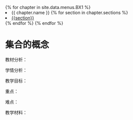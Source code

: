 <div id="sec_nav">
{% for chapter in site.data.menus.BX1 %}
    <li>
        {{ chapter.name }}
        {% for section in chapter.sections %}
        <li>
        <a href=“/{{section}}.html">{{section}}</a>
        </li>
        {% endfor %}
    </li>
{% endfor %}
</div>

<div id="sec">
<h1>集合的概念</h1>

教材分析：

学情分析：

教学目标：

重点：

难点：

教学材料：

</div>